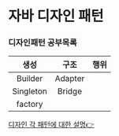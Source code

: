 # 자바 디자인 패턴
### 디자인패턴 공부목록
|생성|구조|행위|
|:-:|:-:|:-:|
|Builder|Adapter||
|Singleton|Bridge||
|factory|||


[디자인 각 패턴에 대한 설명👉](https://velog.io/@lsj8367)